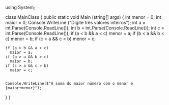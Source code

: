 using System;

class MainClass {
  public static void Main (string[] args) {
    int menor = 0;
    int maior = 0;
    Console.WriteLine ("Digite três valores inteiros");
    int a = int.Parse(Console.ReadLine());
    int b = int.Parse(Console.ReadLine());
    int c = int.Parse(Console.ReadLine());
    if (a < b && a < c)
      menor = a;
    if (b < a && b < c)
      menor = b;
    if (c < a && c < b)
      menor = c;

    if (a > b && a > c)
      maior = a;
    if (b > a && b > c)
      maior = b;
    if (c > a && c > b)
      maior = c;  
    

    Console.WriteLine($"A soma do maior número com o menor é {maior+menor}");  
  }
}
